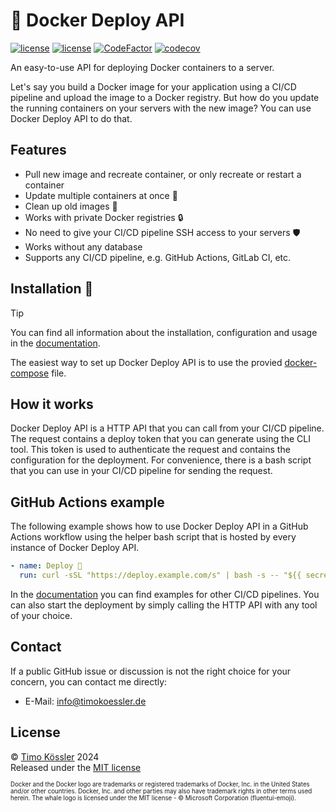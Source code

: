 # 🐳 Docker Deploy API

[![license](https://badgen.net/docker/pulls/timokoessler/docker-deploy-api)](https://hub.docker.com/r/timokoessler/docker-deploy-api)
[![license](https://badgen.net/github/license/timokoessler/docker-deploy-api)](https://github.com/timokoessler/docker-deploy-api/blob/main/LICENSE)
[![CodeFactor](https://www.codefactor.io/repository/github/timokoessler/docker-deploy-api/badge)](https://www.codefactor.io/repository/github/timokoessler/docker-deploy-api)
[![codecov](https://codecov.io/gh/timokoessler/docker-deploy-api/graph/badge.svg?token=VYS4DJZOP3)](https://codecov.io/gh/timokoessler/docker-deploy-api)

An easy-to-use API for deploying Docker containers to a server.

Let's say you build a Docker image for your application using a CI/CD pipeline and upload the image to a Docker registry.
But how do you update the running containers on your servers with the new image? You can use Docker Deploy API to do that.

## Features

-   Pull new image and recreate container, or only recreate or restart a container
-   Update multiple containers at once 🔄️
-   Clean up old images 🧹
-   Works with private Docker registries 🔒
-   No need to give your CI/CD pipeline SSH access to your servers 🛡️
-   Works without any database
-   Supports any CI/CD pipeline, e.g. GitHub Actions, GitLab CI, etc.

## Installation 🚀

> [!TIP]
> You can find all information about the installation, configuration and usage in the [documentation](https://deploy-api.tkoessler.de).

The easiest way to set up Docker Deploy API is to use the provied [docker-compose](https://github.com/timokoessler/docker-deploy-api/blob/main/docker-compose.yml) file.

## How it works

Docker Deploy API is a HTTP API that you can call from your CI/CD pipeline. The request contains a deploy token that you can generate using the CLI tool.
This token is used to authenticate the request and contains the configuration for the deployment.
For convenience, there is a bash script that you can use in your CI/CD pipeline for sending the request.

## GitHub Actions example

The following example shows how to use Docker Deploy API in a GitHub Actions workflow using the helper bash script that is hosted by every instance of Docker Deploy API.

```yaml
- name: Deploy 🚀
  run: curl -sSL "https://deploy.example.com/s" | bash -s -- "${{ secrets.DEPLOY_TOKEN }}"
```

In the [documentation](https://deploy-api.tkoessler.de) you can find examples for other CI/CD pipelines. You can also start the deployment by simply calling the HTTP API with any tool of your choice.

## Contact

If a public GitHub issue or discussion is not the right choice for your concern, you can contact me directly:

-   E-Mail: [info@timokoessler.de](mailto:info@timokoessler.de)

## License

© [Timo Kössler](https://timokoessler.de) 2024  
Released under the [MIT license](https://github.com/timokoessler/docker-deploy-api/blob/main/LICENSE)

<sub><sup>Docker and the Docker logo are trademarks or registered trademarks of Docker, Inc. in the United States and/or other countries. Docker, Inc. and other parties may also have trademark rights in other terms used herein. The whale logo is licensed under the MIT license - © Microsoft Corporation (fluentui-emoji).</sup></sub>

